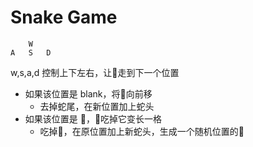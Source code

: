 # Snake Game

```
    W
A   S   D
```
w,s,a,d 控制上下左右，让🐍走到下一个位置

- 如果该位置是 blank，将🐍向前移
  - 去掉蛇尾，在新位置加上蛇头
- 如果该位置是 🍎，🐍吃掉它变长一格
  - 吃掉🍎，在原位置加上新蛇头，生成一个随机位置的🍎


